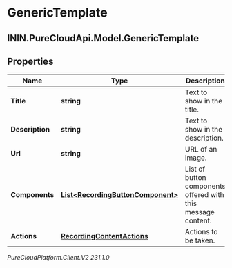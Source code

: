 # GenericTemplate

## ININ.PureCloudApi.Model.GenericTemplate

## Properties

|Name | Type | Description | Notes|
|------------ | ------------- | ------------- | -------------|
| **Title** | **string** | Text to show in the title. | [optional] |
| **Description** | **string** | Text to show in the description. | [optional] |
| **Url** | **string** | URL of an image. | [optional] |
| **Components** | [**List&lt;RecordingButtonComponent&gt;**](RecordingButtonComponent) | List of button components offered with this message content. | [optional] |
| **Actions** | [**RecordingContentActions**](RecordingContentActions) | Actions to be taken. | [optional] |



_PureCloudPlatform.Client.V2 231.1.0_
